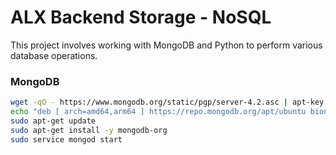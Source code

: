# ALX Backend Storage - NoSQL

This project involves working with MongoDB and Python to perform various database operations.

### MongoDB

```sh
wget -qO - https://www.mongodb.org/static/pgp/server-4.2.asc | apt-key add -
echo "deb [ arch=amd64,arm64 ] https://repo.mongodb.org/apt/ubuntu bionic/mongodb-org/4.2 multiverse" | sudo tee /etc/apt/sources.list.d/mongodb-org-4.2.list
sudo apt-get update
sudo apt-get install -y mongodb-org
sudo service mongod start
